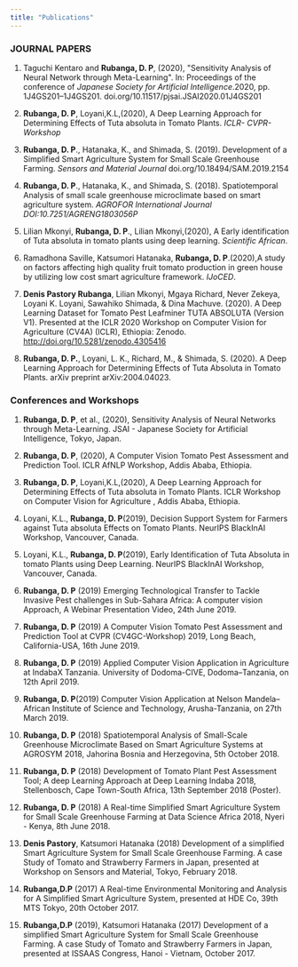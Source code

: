 ```yaml
---
title: "Publications"
---
```


### JOURNAL PAPERS
1. Taguchi Kentaro and **Rubanga, D. P**, (2020), "Sensitivity Analysis of Neural Network through Meta-Learning". In: Proceedings of the conference of *Japanese Society for Artificial Intelligence*.2020, pp. 1J4GS201–1J4GS201. doi.org/10.11517/pjsai.JSAI2020.01J4GS201
2. **Rubanga, D. P**, Loyani,K.L,(2020), A Deep Learning Approach for Determining Effects of Tuta absoluta in Tomato Plants. *ICLR- CVPR-Workshop*

3. **Rubanga, D. P**., Hatanaka, K., and Shimada, S. (2019). Development of a Simplified Smart Agriculture System for Small Scale Greenhouse Farming. *Sensors and Material Journal* doi.org/10.18494/SAM.2019.2154

4. **Rubanga, D. P**., Hatanaka, K., and Shimada, S. (2018). Spatiotemporal Analysis of small scale greenhouse microclimate based on smart agriculture system. *AGROFOR International Journal DOI:10.7251/AGRENG1803056P*

5. Lilian Mkonyi, **Rubanga, D. P**., Lilian Mkonyi,(2020), A Early identification of Tuta absoluta in tomato plants using deep learning. *Scientific African*.

6. Ramadhona Saville, Katsumori Hatanaka, **Rubanga, D. P**.(2020),A study on factors affecting high quality fruit tomato production in green house by utilizing low cost smart agriculture framework. *IJoCED*.

7. **Denis Pastory Rubanga**, Lilian Mkonyi, Mgaya Richard, Never Zekeya, Loyani K. Loyani, Sawahiko Shimada, & Dina Machuve. (2020). A Deep Learning Dataset for Tomato Pest Leafminer TUTA ABSOLUTA (Version V1). Presented at the ICLR 2020 Workshop on Computer Vision for Agriculture (CV4A) (ICLR), Ethiopia: Zenodo. http://doi.org/10.5281/zenodo.4305416

8. **Rubanga, D. P.**, Loyani, L. K., Richard, M., & Shimada, S. (2020). A Deep Learning Approach for Determining Effects of Tuta Absoluta in Tomato Plants. arXiv preprint arXiv:2004.04023.

### Conferences and Workshops
1. **Rubanga, D. P**, et al., (2020), Sensitivity Analysis of Neural Networks through Meta-Learning. JSAI - Japanese Society for Artificial Intelligence, Tokyo, Japan.

2. **Rubanga, D. P**, (2020), A Computer Vision Tomato Pest Assessment and Prediction Tool. ICLR AfNLP Workshop, Addis Ababa, Ethiopia.

3. **Rubanga, D. P**, Loyani,K.L,(2020), A Deep Learning Approach for Determining Effects of Tuta absoluta in Tomato Plants. ICLR Workshop on Computer Vision for Agriculture , Addis Ababa, Ethiopia.

4. Loyani, K.L., **Rubanga, D. P**(2019), Decision Support System for Farmers against Tuta absoluta Effects on Tomato Plants. NeurIPS BlackInAI Workshop, Vancouver, Canada.

5. Loyani, K.L., **Rubanga, D. P**(2019), Early Identification of Tuta Absoluta in tomato Plants using Deep Learning. NeurIPS BlackInAI Workshop, Vancouver, Canada.

6. **Rubanga, D. P** (2019) Emerging Technological Transfer to Tackle Invasive Pest challenges in Sub-Sahara Africa: A computer vision Approach, A Webinar Presentation Video, 24th June 2019.

7. **Rubanga, D. P** (2019) A Computer Vision Tomato Pest Assessment and Prediction Tool at CVPR (CV4GC-Workshop) 2019, Long Beach, California-USA, 16th June 2019.

8. **Rubanga, D. P** (2019) Applied Computer Vision Application in Agriculture at IndabaX Tanzania. University of Dodoma-CIVE, Dodoma–Tanzania, on 12th April 2019.

9. **Rubanga, D. P**(2019) Computer Vision Application at Nelson Mandela–African Institute of Science and Technology, Arusha-Tanzania, on 27th March 2019.

10. **Rubanga, D. P** (2018) Spatiotemporal Analysis of Small-Scale Greenhouse Microclimate Based on Smart Agriculture Systems at AGROSYM 2018, Jahorina Bosnia and Herzegovina, 5th October 2018.

11. **Rubanga, D. P** (2018) Development of Tomato Plant Pest Assessment Tool; A deep Learning Approach at Deep Learning Indaba 2018, Stellenbosch, Cape Town-South Africa, 13th September 2018 (Poster).

12. **Rubanga, D. P** (2018) A Real-time Simplified Smart Agriculture System for Small Scale Greenhouse Farming at Data Science Africa 2018, Nyeri - Kenya, 8th June 2018.

13. **Denis Pastory**, Katsumori Hatanaka (2018) Development of a simplified Smart Agriculture System for Small Scale Greenhouse Farming. A case Study of Tomato and Strawberry Farmers in Japan, presented at Workshop on Sensors and Material, Tokyo, February 2018.

14. **Rubanga,D.P** (2017) A Real-time Environmental Monitoring and Analysis for A Simplified Smart Agriculture System, presented at HDE Co, 39th MTS Tokyo, 20th October 2017.

15. **Rubanga,D.P** (2019), Katsumori Hatanaka (2017) Development of a simplified Smart Agriculture System for Small Scale Greenhouse Farming. A case Study of Tomato and Strawberry Farmers in Japan, presented at ISSAAS Congress, Hanoi - Vietnam, October 2017.
